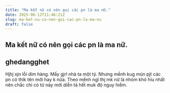 ```yaml
---
title: "Ma kết nữ có nên gọi các pn là ma nữ."
date: 2025-06-12T11:46:21Z
slug: ma-ket-nu-co-nen-goi-cac-pn-la-ma-nu
draft: false
---
```


## Ma kết nữ có nên gọi các pn là ma nữ.

## ghedangghet

Hjhj xjn lỗi dìm hàng. Mấy gjrl nhà ta một tý. Nhưng mềnh kug mún pjt các pn có thík tên mới hay k nữa. Theo mềnh ngĩ thj mk nữ là nhóm khó hỉu nhất nên chắc chỉ có từ này mới diễn tả hết muk độ nguy hiểm.